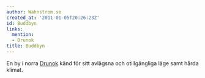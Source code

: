 ```yaml
---
author: Wahnstrom.se
created_at: '2011-01-05T20:26:23Z'
id: Buddbyn
links:
  mention:
  - Drunok
title: Buddbyn
---
```


En by i norra [Drunok] känd för sitt avlägsna och otillgängliga läge samt hårda klimat.

  [Drunok]: Drunok